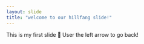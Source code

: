 ```yaml
---
layout: slide
title: "welcome to our hillfang slide!"
---
```

This is my first slide 🎉
User the left arrow to go back!
